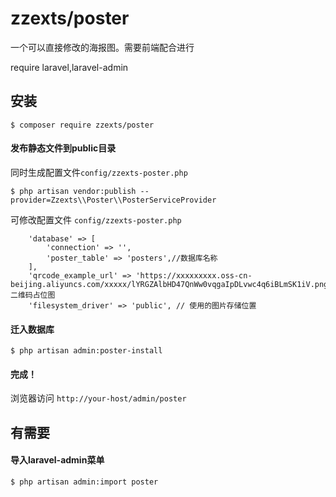 zzexts/poster
======
一个可以直接修改的海报图。需要前端配合进行

require laravel,laravel-admin

## 安装

```shell
$ composer require zzexts/poster
```

#### 发布静态文件到public目录
同时生成配置文件`config/zzexts-poster.php`
```shell
$ php artisan vendor:publish --provider=Zzexts\\Poster\\PosterServiceProvider
```

可修改配置文件 `config/zzexts-poster.php`

```phpt
    'database' => [
        'connection' => '',
        'poster_table' => 'posters',//数据库名称
    ],
    'qrcode_example_url' => 'https://xxxxxxxxx.oss-cn-beijing.aliyuncs.com/xxxxx/lYRGZAlbHD47QnWw0vqgaIpDLvwc4q6iBLmSK1iV.png',// 二维码占位图
    'filesystem_driver' => 'public', // 使用的图片存储位置
```

#### 迁入数据库

```shell
$ php artisan admin:poster-install
```

#### 完成！

浏览器访问 `http://your-host/admin/poster`

## 有需要

#### 导入laravel-admin菜单

```shell
$ php artisan admin:import poster
```

